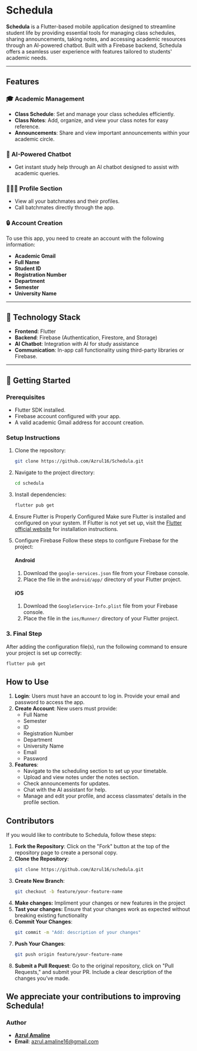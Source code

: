 # Schedula

**Schedula** is a Flutter-based mobile application designed to streamline student life by providing essential tools for managing class schedules, sharing announcements, taking notes, and accessing academic resources through an AI-powered chatbot. Built with a Firebase backend, Schedula offers a seamless user experience with features tailored to students' academic needs.

---

## Features

### 🎓 Academic Management
- **Class Schedule**: Set and manage your class schedules efficiently.
- **Class Notes**: Add, organize, and view your class notes for easy reference.
- **Announcements**: Share and view important announcements within your academic circle.

### 🤖 AI-Powered Chatbot
- Get instant study help through an AI chatbot designed to assist with academic queries.

### 🧑‍🤝‍🧑 Profile Section
- View all your batchmates and their profiles.
- Call batchmates directly through the app.

### 🔒 Account Creation
To use this app, you need to create an account with the following information:
- **Academic Gmail**
- **Full Name**
- **Student ID**
- **Registration Number**
- **Department**
- **Semester**
- **University Name**

---

## 🔧 Technology Stack

- **Frontend**: Flutter
- **Backend**: Firebase (Authentication, Firestore, and Storage)
- **AI Chatbot**: Integration with AI for study assistance
- **Communication**: In-app call functionality using third-party libraries or Firebase.

---

## 🚀 Getting Started

### Prerequisites
- Flutter SDK installed.
- Firebase account configured with your app.
- A valid academic Gmail address for account creation.

### Setup Instructions
1. Clone the repository:
   ```bash
   git clone https://github.com/Azrul16/Schedula.git
   ```
2. Navigate to the project directory:
   ```bash
   cd schedula
   ```
3. Install dependencies:
   ```bash
   flutter pub get
   ```
4. Ensure Flutter is Properly Configured
Make sure Flutter is installed and configured on your system. If Flutter is not yet set up, visit the [Flutter official website](https://flutter.dev/docs/get-started/install) for installation instructions.

5. Configure Firebase
Follow these steps to configure Firebase for the project:

   #### Android
      1. Download the `google-services.json` file from your Firebase console.
      2. Place the file in the `android/app/` directory of your Flutter project.

   #### iOS
      1. Download the `GoogleService-Info.plist` file from your Firebase console.
      2. Place the file in the `ios/Runner/` directory of your Flutter project.

### 3. Final Step
After adding the configuration file(s), run the following command to ensure your project is set up correctly:
```bash
flutter pub get
```

## How to Use
1. **Login**: Users must have an account to log in. Provide your email and password to access the app.
2. **Create Account**: New users must provide:
   - Full Name
   - Semester
   - ID
   - Registration Number
   - Department
   - University Name
   - Email
   - Password
3. **Features**:
   - Navigate to the scheduling section to set up your timetable.
   - Upload and view notes under the notes section.
   - Check announcements for updates.
   - Chat with the AI assistant for help.
   - Manage and edit your profile, and access classmates' details in the profile section.

## Contributors
If you would like to contribute to Schedula, follow these steps:

1. **Fork the Repository**: Click on the "Fork" button at the top of the repository page to create a personal copy.
2. **Clone the Repository**:
   ```bash
   git clone https://github.com/Azrul16/schedula.git
   ```
3. **Create New Branch**:
   ```bash
   git checkout -b feature/your-feature-name
   ```
4. **Make changes:** Impliment your changes or new features in the project
5. **Tast your changes:** Ensure that your changes work as expected without breaking existing functionality
6. **Commit Your Changes**:
   ```bash
   git commit -m "Add: description of your changes"
   ```
7. **Push Your Changes**:
   ```bash
   git push origin feature/your-feature-name
   ```
8. **Submit a Pull Request**: Go to the original repository, click on "Pull Requests," and submit your PR. Include a clear description of the changes you’ve made.

## We appreciate your contributions to improving Schedula!



### Author
- [**Azrul Amaline**](https://github.com/Azrul16)  
- **Email**: [azrul.amaline16@gmail.com](mailto:azrul.amaline16@gmail.com)
